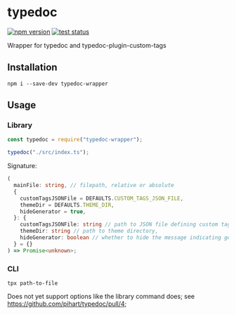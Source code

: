 # typedoc

[![npm version](https://img.shields.io/npm/v/typedoc-wrapper.svg)][npm]
[![test status](https://github.com/pihart/ts/workflows/Node.js%20CI/badge.svg)][github]

Wrapper for typedoc and typedoc-plugin-custom-tags

## Installation

```shell
npm i --save-dev typedoc-wrapper
```

## Usage

### Library

```js
const typedoc = require("typedoc-wrapper");

typedoc("./src/index.ts");
```

Signature:

```ts
(
  mainFile: string, // filepath, relative or absolute
  {
    customTagsJSONFile = DEFAULTS.CUSTOM_TAGS_JSON_FILE,
    themeDir = DEFAULTS.THEME_DIR,
    hideGenerator = true,
  }: {
    customTagsJSONFile: string // path to JSON file defining custom tags,
    themeDir: string // path to theme directory,
    hideGenerator: boolean // whether to hide the message indicating generation by typedoc
  } = {}
) => Promise<unknown>;
```

### CLI

```shell
tpx path-to-file
```

Does not yet support options like the library command does;
see <https://github.com/pihart/typedoc/pull/4>;

[npm]: https://www.npmjs.com/package/typescript-wrapper
[github]: https://github.com/pihart/typescript-wrapper
